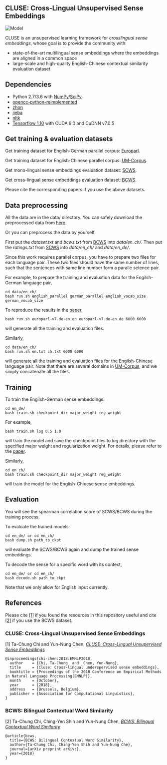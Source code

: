 ## CLUSE: Cross-Lingual Unsupervised Sense Embeddings
![Model](https://i.imgur.com/IEhTXFU.png)

CLUSE is an unsupervised learning framework for *crosslingual sense embeddings*, whose goal is to provide the community with:
* state-of-the-art multilingual sense embeddings where the embeddings are aligned in a common space
* large-scale and high-quality English-Chinese contextual similarity evaluation dataset

## Dependencies
* Python 2.7/3.6 with [NumPy](http://www.numpy.org/)/[SciPy](https://www.scipy.org/)
* [opencc-python-reimplemented](https://github.com/yichen0831/opencc-python)
* [zhon](https://zhon.readthedocs.io/en/latest/)
* [jieba](https://github.com/fxsjy/jieba)
* [nltk](https://www.nltk.org/)
* [Tensorflow 1.10](https://www.tensorflow.org/versions/r1.10/) with CUDA 9.0 and CuDNN v7.0.5

## Get training & evaluation datasets
Get training dataset for Engilsh-German parallel corpus: [Europarl](http://www.statmt.org/europarl/).

Get training dataset for English-Chinese parallel corpus: [UM-Corpus](http://nlp2ct.cis.umac.mo/um-corpus/).

Get mono-lingual sense embeddings evaluation dataset: [SCWS](https://www.socher.org/index.php/Main/ImprovingWordRepresentationsViaGlobalContextAndMultipleWordPrototypes).

Get cross-lingual sense embeddings evaluation dataset: [BCWS](https://github.com/MiuLab/BCWS).

Please cite the corresponding papers if you use the above datasets.

## Data preprocessing
All the data are in the data/ directory. You can safely download the preprocessed data from [here]().

Or you can preprocess the data by yourself.

First put the *dataset.txt* and *bcws.txt* from [BCWS](https://github.com/MiuLab/BCWS) into *data/en_ch/*.
Then put the *ratings.txt* from [SCWS](https://www.socher.org/index.php/Main/ImprovingWordRepresentationsViaGlobalContextAndMultipleWordPrototypes) into *data/en_ch/* and *data/en_de/*.

Since this work requires parallel corpus, you have to prepare two files for each language pair. These two files should have the same number of lines, such that the sentences with same line number form a paralle setence pair.

For example, to prepare the training and evaluation data for the Engilsh-German language pair,
```
cd data/en_ch/
bash run.sh english_parallel german_parallel english_vocab_size german_vocab_size
```
To reproduce the results in the [paper](https://arxiv.org/abs/1809.05694),
```
bash run.sh europarl-v7.de-en.en europarl-v7.de-en.de 6000 6000
```
will generate all the training and evaluation files.

Similarly,
```
cd data/en_ch/
bash run.sh en.txt ch.txt 6000 6000
```
will generate all the training and evaluation files for the Engilsh-Chinese language pair. Note that there are several domains in [UM-Corpus](http://nlp2ct.cis.umac.mo/um-corpus/), and we simply concatenate all the files.

## Training
To train the Engilsh-German sense embeddings:
```
cd en_de/
bash train.sh checkpoint_dir major_weight reg_weight
```
For example,
```
bash train.sh log 0.5 1.0
```
will train the model and save the checkpoint files to *log* directory with the specified major weight and regularization weight. For details, please refer to the [paper](https://arxiv.org/abs/1809.05694).

Similarly,
```
cd en_ch/
bash train.sh checkpoint_dir major_weight reg_weight
```
will train the model for the English-Chinese sense embeddings.

## Evaluation
You will see the spearman correlation score of SCWS/BCWS during the training process.

To evaluate the trained models:
```
cd en_de/ or cd en_ch/
bash dump.sh path_to_ckpt
```
will evaluate the SCWS/BCWS again and dump the trained sense embeddings.

To decode the sense for a specific word with its context,
```
cd en_de/ or cd en_ch/
bash decode.sh path_to_ckpt
```
Note that we only allow for English input currently.

## References
Please cite [[1]]() if you found the resources in this repository useful and cite [[2]]() if you use the BCWS dataset.

### CLUSE: Cross-Lingual Unsupervised Sense Embeddings

[1] Ta-Chung Chi and Yun-Nung Chen, [*CLUSE: Cross-Lingual Unsupervised Sense Embeddings*](https://arxiv.org/abs/1809.05694)

```
@inproceedings{chi-chen:2018:EMNLP2018,
  author    = {Chi, Ta-Chung  and  Chen, Yun-Nung},
  title     = {Cluse: Cross-lingual underspervised sense embeddings},
  booktitle = {Proceedings of the 2018 Conference on Empirical Methods in Natural Language Processing(EMNLP)},
  month     = {October},
  year      = {2018},
  address   = {Brussels, Belgium},
  publisher = {Association for Computational Linguistics},
}
```

### BCWS: Bilingual Contextual Word Similarity

[2] Ta-Chung Chi, Ching-Yen Shih and Yun-Nung Chen, [*BCWS: Bilingual Contextual Word Similarity*]()

```
@article{bcws,
  title={BCWS: Bilingual Contextual Word Similarity},
  author={Ta-Chung Chi, Ching-Yen Shih and Yun-Nung Che},
  journal={arXiv preprint arXiv:},
  year={2018}
}
```


